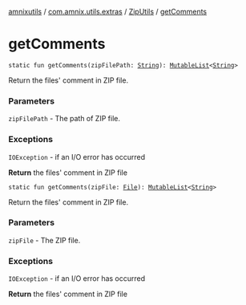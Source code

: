 [amnixutils](../../index.md) / [com.amnix.utils.extras](../index.md) / [ZipUtils](index.md) / [getComments](./get-comments.md)

# getComments

`static fun getComments(zipFilePath: `[`String`](https://kotlinlang.org/api/latest/jvm/stdlib/kotlin/-string/index.html)`): `[`MutableList`](https://kotlinlang.org/api/latest/jvm/stdlib/kotlin.collections/-mutable-list/index.html)`<`[`String`](https://kotlinlang.org/api/latest/jvm/stdlib/kotlin/-string/index.html)`>`

Return the files' comment in ZIP file.

### Parameters

`zipFilePath` - The path of ZIP file.

### Exceptions

`IOException` - if an I/O error has occurred

**Return**
the files' comment in ZIP file

`static fun getComments(zipFile: `[`File`](http://docs.oracle.com/javase/6/docs/api/java/io/File.html)`): `[`MutableList`](https://kotlinlang.org/api/latest/jvm/stdlib/kotlin.collections/-mutable-list/index.html)`<`[`String`](https://kotlinlang.org/api/latest/jvm/stdlib/kotlin/-string/index.html)`>`

Return the files' comment in ZIP file.

### Parameters

`zipFile` - The ZIP file.

### Exceptions

`IOException` - if an I/O error has occurred

**Return**
the files' comment in ZIP file

